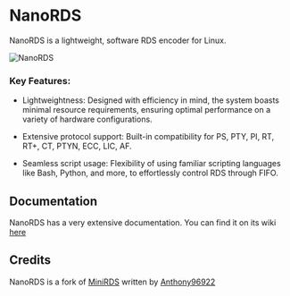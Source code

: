 # NanoRDS

NanoRDS is a lightweight, software RDS encoder for Linux.

![NanoRDS](https://i.imgur.com/cuP0XBM.jpeg)

### Key Features:

- Lightweightness: Designed with efficiency in mind, the system boasts minimal resource requirements, ensuring optimal performance on a variety of hardware configurations.

- Extensive protocol support: Built-in compatibility for PS, PTY, PI, RT, RT+, CT, PTYN, ECC, LIC, AF.

- Seamless script usage: Flexibility of using familiar scripting languages like Bash, Python, and more, to effortlessly control RDS through FIFO.

## Documentation

NanoRDS has a very extensive documentation. You can find it on its wiki [here](https://barteqcz.github.io/NanoRDS)

## Credits

NanoRDS is a fork of [MiniRDS](https://github.com/Anthony96922/MiniRDS) written by [Anthony96922](https://github.com/Anthony96922)
